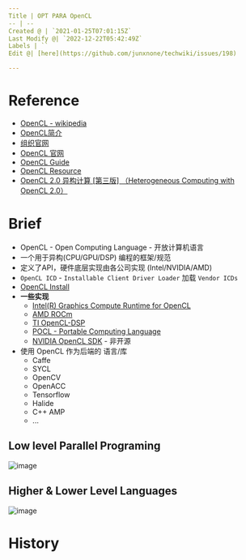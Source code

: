 ```yaml
---
Title | OPT PARA OpenCL
-- | --
Created @ | `2021-01-25T07:01:15Z`
Last Modify @| `2022-12-22T05:42:49Z`
Labels | ``
Edit @| [here](https://github.com/junxnone/techwiki/issues/198)

---
```

# Reference
- [OpenCL - wikipedia](https://en.wikipedia.org/wiki/OpenCL)
- [OpenCL简介](https://blog.csdn.net/XianBT/article/details/18914273)
- [组织官网](http://www.khronos.org/)
- [OpenCL 官网](https://www.khronos.org/opencl/)
- [OpenCL Guide](https://github.com/KhronosGroup/OpenCL-Guide)
- [OpenCL Resource](https://www.khronos.org/opencl/resources)
- [OpenCL 2.0 异构计算 [第三版] （Heterogeneous Computing with OpenCL 2.0）](https://www.bookstack.cn/books/Heterogeneous-Computing-with-OpenCL-2.0)

# Brief
- OpenCL - Open Computing Language - 开放计算机语言
- 一个用于异构(CPU/GPU/DSP) 编程的框架/规范
- 定义了API，硬件底层实现由各公司实现 (Intel/NVIDIA/AMD)
- `OpenCL ICD` - `Installable Client Driver Loader` 加载 `Vendor ICDs`
- [OpenCL Install](/OpenCL_Install)
- **一些实现**
  - [Intel(R) Graphics Compute Runtime for OpenCL](https://github.com/intel/compute-runtime)
  - [AMD ROCm](https://rocmdocs.amd.com/en/latest/)
  - [TI OpenCL-DSP](https://downloads.ti.com/mctools/esd/docs/opencl/index.html)
  - [POCL -  Portable Computing Language](http://portablecl.org/)
  - [NVIDIA OpenCL SDK](https://developer.nvidia.com/opencl) - 非开源
- 使用 OpenCL 作为后端的 语言/库
  - Caffe
  - SYCL
  - OpenCV
  - OpenACC
  - Tensorflow
  - Halide
  - C++ AMP
  - ...


## Low level Parallel Programing

![image](https://user-images.githubusercontent.com/2216970/127420583-54ee5a20-aba8-494c-b673-b9b607fbdbc8.png)

## Higher & Lower Level Languages

![image](https://user-images.githubusercontent.com/2216970/127420728-9ddc8970-7c55-4b52-935f-06756bb046c7.png)


# History

